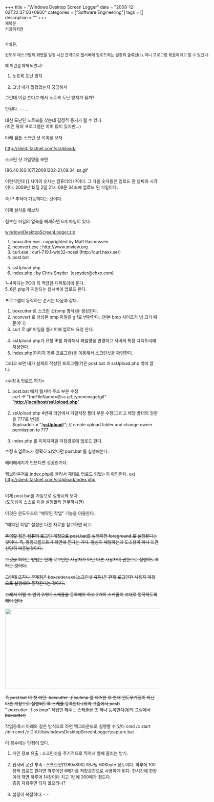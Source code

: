 +++
title = "Windows Desktop Screen Logger"
date = "2008-12-02T22:37:00+0900"
categories = ["Software Engineering"]
tags = []
description = ""
+++
<span class="copyright_entry" style="display:block;" title="Windows Desktop Screen Logger@@**@@http://shed.egloos.com/1843497"></span>
<font class="Apple-style-span" face="돋움"><span class="Apple-style-span" style="line-height: normal; white-space: pre; "><span class="Apple-style-span" style="font-size: small;">제목은 거창하지만</span></span></font>
<div>
 <font class="Apple-style-span" face="돋움"><span class="Apple-style-span" style="line-height: normal; white-space: pre; "><span class="Apple-style-span" style="font-size: small;"><br></span></span></font>
</div>
<div>
 <font class="Apple-style-span" face="돋움"><span class="Apple-style-span" style="line-height: normal; white-space: pre; "><span class="Apple-style-span" style="font-size: small;">사실은,</span></span></font>
</div>
<div>
 <font class="Apple-style-span" face="돋움"><span class="Apple-style-span" style="line-height: normal; white-space: pre; "><span class="Apple-style-span" style="font-size: small;"><br></span></span></font>
</div>
<div>
 <font class="Apple-style-span" face="돋움"><span class="Apple-style-span" style="line-height: normal; white-space: pre; "><span class="Apple-style-span" style="font-size: small;">윈도우 데스크탑의 화면을 일정 시간 간격으로 웹서버에 업로드하는 일종의 솔류션(?), 아니 프로그램 묶음이라고 할 수 있겠다.</span></span></font>
</div>
<div>
 <font class="Apple-style-span" face="돋움"><span class="Apple-style-span" style="line-height: normal; white-space: pre; "><span class="Apple-style-span" style="font-size: small;"><br></span></span></font>
</div>
<div>
 <font class="Apple-style-span" face="돋움"><span class="Apple-style-span" style="line-height: normal; white-space: pre; "><span class="Apple-style-span" style="font-size: small;">왜 이런걸 하게 되었나?</span></span></font>
</div>
<div>
 <ol>
  <li>노트북 도난 방지<br><br></li>
  <li>그냥 내가 뭘했었는지 궁금해서</li>
 </ol>
 <div>
  그런데 이걸 쓴다고 해서 노트북 도난 방지가 될까?
 </div>
 <div>
  <br>
 </div>
 <div>
  안된다. -.-...
 </div>
 <div>
  <br>
 </div>
 <div>
  대신 도난된 노트북을 찾는데 결정적 증거가 될 수 있다.
 </div>
 <div>
  (이런 류의 프로그램은 이미 많이 있지만...)
 </div>
 <div>
  <br>
 </div>
 <div>
  아래 샘플 스크린 샷 목록을 보자.
 </div>
 <div>
  <br>
 </div>
 <div>
  <a href="http://shed.ifastnet.com/ssUpload/">http://shed.ifastnet.com/ssUpload/</a>
 </div>
 <div>
  <br>
 </div>
 <div>
  스크린 샷 파일명을 보면&nbsp;
 </div>
 <div>
  <br>
 </div>
 <div>
  [86.40.160.107]20081202-21.09.34_ss.gif
 </div>
 <div>
  <br>
 </div>
 <div>
  이런식인데 [] 사이의 숫자는 컴퓨터의 IP이다. 그 다음 숫자들은 업로드 된 날짜와 시각이다. 2008년 12월 2일 21시 09문 34초에 업로드 된 파일이다.
 </div>
 <div>
  <br>
 </div>
 <div>
  즉 IP 추적이 가능하다는 것이다.
 </div>
 <div>
  <br>
 </div>
 <div>
  이제 설치를 해보자
 </div>
 <div>
  <br>
 </div>
 <div>
  첨부한 파일의 압축을 해제하면 6개 파일이 있다.
 </div>
 <div>
  <br>
 </div>
 <div>
  <a href="http://pds12.egloos.com/pds/200812/02/82/windowsDesktopScreenLogger.zip">windowsDesktopScreenLogger.zip</a>
 </div>
 <div>
  <ol>
   <li>boxcutter.exe :&nbsp;copyrighted by Matt Rasmussen</li>
   <li>nconvert.exe&nbsp;:&nbsp;http://www.xnview.org</li>
   <li>curl.exe :&nbsp;curl-7.19.1-win32-nossl (http://curl.haxx.se/)</li>
   <li>post.bat<br><br></li>
   <li>ssUpload.php&nbsp;</li>
   <li>index.php :&nbsp;by Chris Snyder &nbsp;(csnyder@chxo.com)</li>
  </ol>
  <div>
   1~4까지는 PC에 의 적당한 디렉토리에 둔다.
  </div>
  <div>
   5, 6은 php가 지원되는 웹서버에 업로드 한다.
  </div>
  <div>
   <br>
  </div>
  <div>
   프로그램이 동작하는 순서는 다음과 같다.
  </div>
  <div>
   <ol>
    <li>boxcutter 로 스크린 샷(bmp 형식)을 생성한다.</li>
    <li>nconvert 로 생성된 bmp 파일을 gif로 변환한다. (원본 bmp 사이즈가 넘 크기 때문이다)</li>
    <li>curl 로 gif 파일을&nbsp;웹서버에&nbsp;업로드 요청 한다.<br><br></li>
    <li>ssUpload.php가 요청 IP를 파악해서 파일명을 변경하고 서버의 특정 디렉토리에 저장한다.</li>
    <li>index.php(이미지 목록 프로그램)을 이용해서 스크린샷을 확인한다.&nbsp;</li>
   </ol>
  </div>
  <div>
   그러고 보면 내가 실제로 작성한 프로그램(?)은 post.bat 과 ssUpload.php 밖에 없다.&nbsp;
  </div>
  <div>
   <br>
  </div>
  <div>
   &lt;수정 &amp; 업로드 하기&gt;
  </div>
  <div>
   <ol>
    <li>post.bat 에서 웹서버 주소 부분 수정<br>curl -F "theFileName=@ss.gif;type=image/gif" "<span class="Apple-style-span" style="text-decoration: underline;"><b>http://localhost/ssUpload.php</b></span>"<br><br></li>
    <li>ssUpload.php 4번째 라인에서 파일저장 폴더 부분 수정(그리고 해당 폴더의 권한을 777로 변경)<br>$uploaddir = "/<b><span class="Apple-style-span" style="text-decoration: underline;">ssUpload</span></b>/"; // create upload folder and change owner permission to 777<br><br></li>
    <li>index.php 를 이미지파일 저장경로에 업로드 한다.</li>
   </ol>
   <div>
    수정 &amp; 업로드가 정확히 되었다면&nbsp;post.bat 를 실행해본다.
   </div>
   <div>
    <br>
   </div>
   <div>
    에러메세지가 안뜬다면 성공한거다.
   </div>
   <div>
    <br>
   </div>
   <div>
    웹브라우저로 index.php를 불러서 제대로 업로드 되었는지 확인한다. ex)&nbsp;
    <a href="http://shed.ifastnet.com/ssUpload/index.php">http://shed.ifastnet.com/ssUpload/index.php</a>&nbsp;
   </div>
   <div>
    <br>
   </div>
   <div>
    <br>
   </div>
   <div>
    이제 post.bat를 자동으로 실행시켜 보자.&nbsp;
   </div>
   <div>
    (도둑넘이 스스로 이걸 실행할리 만무하니깐)
   </div>
   <div>
    <br>
   </div>
   <div>
    이것은 윈도우즈의 "예약된 작업" 기능을 이용한다.
   </div>
   <div>
    <br>
   </div>
   <div>
    "예약된 작업" 설정은 다른 자료를 참고하면 되고.
   </div>
   <div>
    <br>
   </div>
   <div>
    <strike>
     주의할 점은 컴퓨터 로그인 계정으로 post.bat를 실행하면 foreground 로 실행된다는 것이다. 즉, 명령프롬프트가 화면에 뜬다는 거다. 열심히 채팅하는데 도스창이 하나 뜨면 상당히 짜증날것이다.
    </strike>
   </div>
   <div>
    <strike>
     <br>
    </strike>
   </div>
   <div>
    <strike>
     그것을 피하는 방법은 현재 로그인한 사용자가 아닌 다른 사용자의 권한으로 실행하도록 하는 것이다.
    </strike>
   </div>
   <div>
    <strike>
     <br>
    </strike>
   </div>
   <div>
    <strike>
     그런데 또하나 문제점은&nbsp;boxcutter.exe(스크린샷 유틸)은 현재 로그인한 사용자 계정으로 실행해야 동작한다는 것이다.
    </strike>
   </div>
   <div>
    <strike>
     <br>
    </strike>
   </div>
   <div>
    <strike>
     그래서 어쩔 수 없이 2개의 스케쥴을 등록해야 하고 2개의 스케쥴이 교대로 동작하도록 해야 한다.
    </strike>
   </div>
   <div>
    <strike>
     <br>
    </strike>
   </div>
   <div style="text-align: center;">
    <div style="text-align:center">
     <img class="image_mid" border="0" onmouseover="this.style.cursor='pointer'" alt="" src="/attachment/1843497_1.jpg" width="600" height="261.845386534" onclick="Control.Modal.openDialog(this, event, 'http://pds11.egloos.com/pds/200812/02/82/a0003782_493533d4e102b.jpg', 802, 350);">
    </div>
   </div>
   <div style="text-align: center;">
    <strike>
     <br>
    </strike>
   </div>
   <div style="text-align: left;">
    <strike>
     즉&nbsp;post.bat&nbsp;의 첫 라인&nbsp;
     <i>boxcutter -f ss.bmp</i> 를 제거한 후 현재 윈도우계정이 아닌 다른 계정으로 실행되도록 스케쥴 등록한다.(위의 그림에서 post)
    </strike>
   </div>
   <div style="text-align: left;">
    <strike>
     "
     <i>boxcutter -f ss.bmp</i>" 작업만 해주는 스케쥴을 또 하나 등록한다(위의 그림에서 boxcutter)
    </strike>
   </div>
   <div style="text-align: left;">
    <br>
   </div>
   <div style="text-align: left;">
    작업등록시 아래와 같은 방식으로 하면 백그라운드로 실행할 수 있다 cmd /c start /min cmd /c D:\Utils\windowsDesktopScreenLogger\capture.bat
   </div>
   <div style="text-align: left;">
    <br>
   </div>
   <div style="text-align: left;">
    이 꽁수에는 단점이 있다.
   </div>
   <div style="text-align: left;">
    <ol>
     <li>개인 정보 유출 : 스크린샷을 주기적으로 찍어서 웹에 올리는 방식.<br><br></li>
     <li>웹서버 공간 부족 : 스크린샷(1280x800) 하나당 60Kbyte 정도이다. 하루에 100장씩 업로드 한다면 하루에만 6메가를 저장공간으로 사용하게 된다. 한시간에 한장 이라 하면 하루에 14장이라 치고 1년에 300메가 정도다. <br>종종 지워주면 되지 않으려나?<br><br></li>
     <li>설정이 복잡하다. -.-</li>
    </ol>
    <div>
     <font class="Apple-style-span" color="#0000EE"><span class="Apple-style-span" style="text-decoration: underline; "><br></span></font>
    </div>
   </div>
  </div>
 </div>
</div> 
<!--
       <rdf:RDF xmlns:rdf="http://www.w3.org/1999/02/22-rdf-syntax-ns#"
		    xmlns:dc="http://purl.org/dc/elements/1.1/"
		    xmlns:trackback="http://madskills.com/public/xml/rss/module/trackback/">
       <rdf:Description
	        rdf:about="http://shed.egloos.com/1843497"
	        dc:identifier="http://shed.egloos.com/1843497"
	        dc:title="Windows Desktop Screen Logger"
	        trackback:ping="http://shed.egloos.com/tb/1843497"/>
       </rdf:RDF>
       -->

<ul></ul>